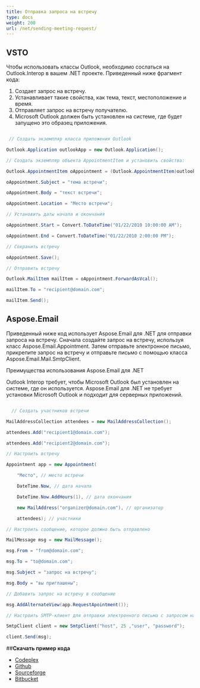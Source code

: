 ```yaml
---
title: Отправка запроса на встречу
type: docs
weight: 200
url: /net/sending-meeting-request/
---
```



## **VSTO**
Чтобы использовать классы Outlook, необходимо сослаться на Outlook.Interop в вашем .NET проекте. Приведенный ниже фрагмент кода:

1. Создает запрос на встречу.
1. Устанавливает такие свойства, как тема, текст, местоположение и время.
1. Отправляет запрос на встречу получателю.
1. Microsoft Outlook должен быть установлен на системе, где будет запущено это образец приложения.

``` cs

 // Создать экземпляр класса приложения Outlook

Outlook.Application outlookApp = new Outlook.Application();

// Создать экземпляр объекта AppointmentItem и установить свойства:

Outlook.AppointmentItem oAppointment = (Outlook.AppointmentItem)outlookApp.CreateItem(Outlook.OlItemType.olAppointmentItem);

oAppointment.Subject = "тема встречи";

oAppointment.Body = "текст встречи";

oAppointment.Location = "Место встречи";

// Установить даты начала и окончания

oAppointment.Start = Convert.ToDateTime("01/22/2010 10:00:00 AM");

oAppointment.End = Convert.ToDateTime("01/22/2010 2:00:00 PM");

// Сохранить встречу

oAppointment.Save();

// Отправить встречу

Outlook.MailItem mailItem = oAppointment.ForwardAsVcal();

mailItem.To = "recipient@domain.com";

mailItem.Send();

```
## **Aspose.Email**
Приведенный ниже код использует Aspose.Email для .NET для отправки запроса на встречу. Сначала создайте запрос на встречу, используя класс Aspose.Email.Appointment. Затем отправьте электронное письмо, прикрепите запрос на встречу и отправьте письмо с помощью класса Aspose.Email.Mail.SmtpClient.

Преимущества использования Aspose.Email для .NET

Outlook Interop требует, чтобы Microsoft Outlook был установлен на системе, где он используется. Aspose.Email для .NET не требует установки Microsoft Outlook и подходит для серверных приложений.

``` cs

  // Создать участников встречи

MailAddressCollection attendees = new MailAddressCollection();

attendees.Add("recipient1@domain.com");

attendees.Add("recipient2@domain.com");

// Настроить встречу

Appointment app = new Appointment(

    "Место", // место встречи

    DateTime.Now, // дата начала

    DateTime.Now.AddHours(1), // дата окончания

    new MailAddress("organizer@domain.com"), // организатор

    attendees); // участники

// Настроить сообщение, которое должно быть отправлено

MailMessage msg = new MailMessage();

msg.From = "from@domain.com";

msg.To = "to@domain.com";

msg.Subject = "запрос на встречу";

msg.Body = "вы приглашены";

// Добавить запрос на встречу в сообщение

msg.AddAlternateView(app.RequestApointment());

// Настроить SMTP-клиент для отправки электронного письма с запросом на встречу

SmtpClient client = new SmtpClient("host", 25 ,"user", "password");

client.Send(msg);

```
##**Скачать пример кода**
- [Codeplex](https://asposevsto.codeplex.com/downloads/get/772944)
- [Github](https://github.com/aspose-email/Aspose.Email-for-.NET/releases/download/AsposeEmailVsVSTOv1.1/Sending.Meeting.Request.Aspose.Email.zip)
- [Sourceforge](https://sourceforge.net/projects/asposevsto/files/Aspose.Email%20Vs%20VSTO%20Outlook/Sending%20Meeting%20Request%20\(Aspose.Email\).zip/download)
- [Bitbucket](https://bitbucket.org/asposemarketplace/aspose-for-vsto/downloads/Sending%20Meeting%20Request%20\(Aspose.Email\).zip)